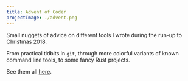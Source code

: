 ```yaml
---
title: Advent of Coder
projectImage: ./advent.png
---
```


Small nuggets of advice on different tools I wrote during the run-up to Christmas 2018.

From practical tidbits in `git`, through more colorful variants
of known command line tools, to some fancy Rust projects.

See them all [here](/advent).
